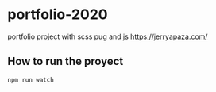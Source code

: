 # portfolio-2020
portfolio project with scss pug and js
https://jerryapaza.com/
## How to run the proyect 
```bash
npm run watch
```

